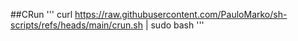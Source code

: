 ##CRun
'''
curl https://raw.githubusercontent.com/PauloMarko/sh-scripts/refs/heads/main/crun.sh | sudo bash
'''